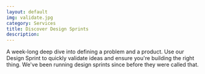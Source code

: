 ```yaml
---
layout: default
img: validate.jpg
category: Services
title: Discover Design Sprints
description:
---
```

  A week-long deep dive into defining a problem and a product. Use our Design Sprint to quickly validate ideas and ensure you're building the right thing. We've been running design sprints since before they were called that.
